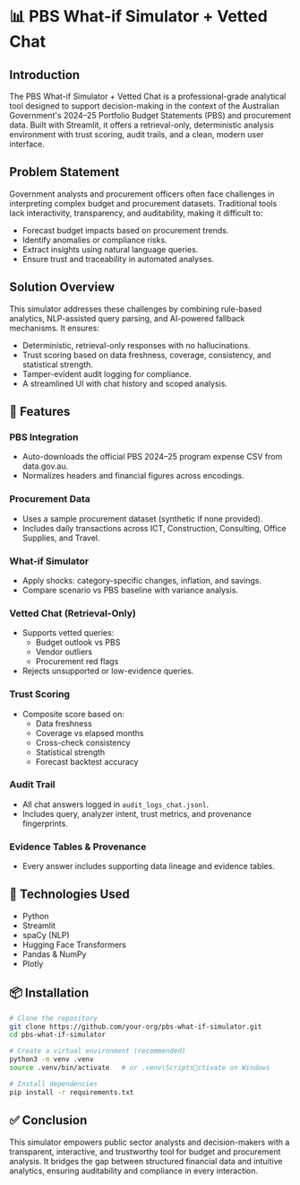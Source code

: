 
# 📊 PBS What-if Simulator + Vetted Chat

## Introduction
The PBS What-if Simulator + Vetted Chat is a professional-grade analytical tool designed to support decision-making in the context of the Australian Government's 2024–25 Portfolio Budget Statements (PBS) and procurement data. Built with Streamlit, it offers a retrieval-only, deterministic analysis environment with trust scoring, audit trails, and a clean, modern user interface.

## Problem Statement
Government analysts and procurement officers often face challenges in interpreting complex budget and procurement datasets. Traditional tools lack interactivity, transparency, and auditability, making it difficult to:
- Forecast budget impacts based on procurement trends.
- Identify anomalies or compliance risks.
- Extract insights using natural language queries.
- Ensure trust and traceability in automated analyses.

## Solution Overview
This simulator addresses these challenges by combining rule-based analytics, NLP-assisted query parsing, and AI-powered fallback mechanisms. It ensures:
- Deterministic, retrieval-only responses with no hallucinations.
- Trust scoring based on data freshness, coverage, consistency, and statistical strength.
- Tamper-evident audit logging for compliance.
- A streamlined UI with chat history and scoped analysis.

## 🚀 Features
### PBS Integration
- Auto-downloads the official PBS 2024–25 program expense CSV from data.gov.au.
- Normalizes headers and financial figures across encodings.

### Procurement Data
- Uses a sample procurement dataset (synthetic if none provided).
- Includes daily transactions across ICT, Construction, Consulting, Office Supplies, and Travel.

### What-if Simulator
- Apply shocks: category-specific changes, inflation, and savings.
- Compare scenario vs PBS baseline with variance analysis.

### Vetted Chat (Retrieval-Only)
- Supports vetted queries:
  - Budget outlook vs PBS
  - Vendor outliers
  - Procurement red flags
- Rejects unsupported or low-evidence queries.

### Trust Scoring
- Composite score based on:
  - Data freshness
  - Coverage vs elapsed months
  - Cross-check consistency
  - Statistical strength
  - Forecast backtest accuracy

### Audit Trail
- All chat answers logged in `audit_logs_chat.jsonl`.
- Includes query, analyzer intent, trust metrics, and provenance fingerprints.

### Evidence Tables & Provenance
- Every answer includes supporting data lineage and evidence tables.

## 🧰 Technologies Used
- Python
- Streamlit
- spaCy (NLP)
- Hugging Face Transformers
- Pandas & NumPy
- Plotly

## 📦 Installation
```bash
# Clone the repository
git clone https://github.com/your-org/pbs-what-if-simulator.git
cd pbs-what-if-simulator

# Create a virtual environment (recommended)
python3 -m venv .venv
source .venv/bin/activate   # or .venv\Scriptsctivate on Windows

# Install dependencies
pip install -r requirements.txt
```

## ✅ Conclusion
This simulator empowers public sector analysts and decision-makers with a transparent, interactive, and trustworthy tool for budget and procurement analysis. It bridges the gap between structured financial data and intuitive analytics, ensuring auditability and compliance in every interaction.
